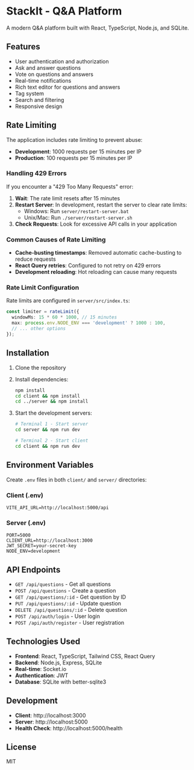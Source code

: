 # StackIt - Q&A Platform

A modern Q&A platform built with React, TypeScript, Node.js, and SQLite.

## Features

- User authentication and authorization
- Ask and answer questions
- Vote on questions and answers
- Real-time notifications
- Rich text editor for questions and answers
- Tag system
- Search and filtering
- Responsive design

## Rate Limiting

The application includes rate limiting to prevent abuse:

- **Development**: 1000 requests per 15 minutes per IP
- **Production**: 100 requests per 15 minutes per IP

### Handling 429 Errors

If you encounter a "429 Too Many Requests" error:

1. **Wait**: The rate limit resets after 15 minutes
2. **Restart Server**: In development, restart the server to clear rate limits:
   - Windows: Run `server/restart-server.bat`
   - Unix/Mac: Run `./server/restart-server.sh`
3. **Check Requests**: Look for excessive API calls in your application

### Common Causes of Rate Limiting

- **Cache-busting timestamps**: Removed automatic cache-busting to reduce requests
- **React Query retries**: Configured to not retry on 429 errors
- **Development reloading**: Hot reloading can cause many requests

### Rate Limit Configuration

Rate limits are configured in `server/src/index.ts`:

```typescript
const limiter = rateLimit({
  windowMs: 15 * 60 * 1000, // 15 minutes
  max: process.env.NODE_ENV === 'development' ? 1000 : 100,
  // ... other options
});
```

## Installation

1. Clone the repository
2. Install dependencies:
   ```bash
   npm install
   cd client && npm install
   cd ../server && npm install
   ```

3. Start the development servers:
   ```bash
   # Terminal 1 - Start server
   cd server && npm run dev
   
   # Terminal 2 - Start client
   cd client && npm run dev
   ```

## Environment Variables

Create `.env` files in both `client/` and `server/` directories:

### Client (.env)
```
VITE_API_URL=http://localhost:5000/api
```

### Server (.env)
```
PORT=5000
CLIENT_URL=http://localhost:3000
JWT_SECRET=your-secret-key
NODE_ENV=development
```

## API Endpoints

- `GET /api/questions` - Get all questions
- `POST /api/questions` - Create a question
- `GET /api/questions/:id` - Get question by ID
- `PUT /api/questions/:id` - Update question
- `DELETE /api/questions/:id` - Delete question
- `POST /api/auth/login` - User login
- `POST /api/auth/register` - User registration

## Technologies Used

- **Frontend**: React, TypeScript, Tailwind CSS, React Query
- **Backend**: Node.js, Express, SQLite
- **Real-time**: Socket.io
- **Authentication**: JWT
- **Database**: SQLite with better-sqlite3

## Development

- **Client**: http://localhost:3000
- **Server**: http://localhost:5000
- **Health Check**: http://localhost:5000/health

## License

MIT 